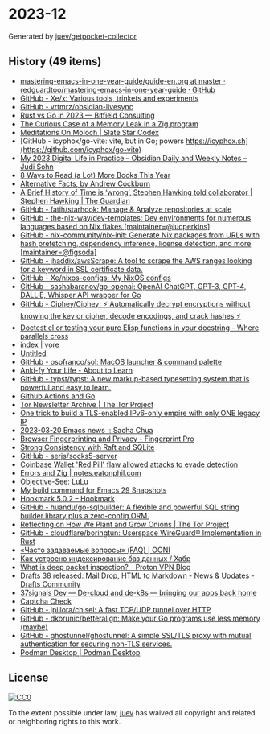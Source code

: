 # 2023-12

Generated by [juev/getpocket-collector](https://github.com/juev/getpocket-collector)

## History (49 items)

- [mastering-emacs-in-one-year-guide/guide-en.org at master · redguardtoo/mastering-emacs-in-one-year-guide · GitHub](https://github.com/redguardtoo/mastering-emacs-in-one-year-guide/blob/master/guide-en.org)
- [GitHub - Xe/x: Various tools, trinkets and experiments](https://github.com/Xe/x)
- [GitHub - vrtmrz/obsidian-livesync](https://github.com/vrtmrz/obsidian-livesync)
- [Rust vs Go in 2023 — Bitfield Consulting](https://bitfieldconsulting.com/golang/rust-vs-go)
- [The Curious Case of a Memory Leak in a Zig program](https://iamkroot.github.io/blog/zig-memleak)
- [Meditations On Moloch | Slate Star Codex](https://slatestarcodex.com/2014/07/30/meditations-on-moloch/)
- [GitHub - icyphox/go-vite: vite, but in Go; powers https://icyphox.sh](https://github.com/icyphox/go-vite)
- [My 2023 Digital Life in Practice – Obsidian Daily and Weekly Notes – Judi Sohn](https://judisohn.com/2023/03/19/my-2023-digital-life-in-practice-obsidian-daily-and-weekly-notes/)
- [8 Ways to Read (a Lot) More Books This Year](https://hbr.org/2017/02/8-ways-to-read-a-lot-more-books-this-year)
- [Alternative Facts, by Andrew Cockburn](https://harpers.org/archive/2023/03/alternative-facts-how-the-media-failed-julian-assange/)
- [A Brief History of Time is ‘wrong’, Stephen Hawking told collaborator | Stephen Hawking | The Guardian](https://www.theguardian.com/science/2023/mar/19/stephen-hawking-told-me-ive-changed-my-mind-my-book-is-wrong)
- [GitHub - fatih/starhook: Manage & Analyze repositories at scale](https://github.com/fatih/starhook)
- [GitHub - the-nix-way/dev-templates: Dev environments for numerous languages based on Nix flakes [maintainer=@lucperkins]](https://github.com/the-nix-way/dev-templates)
- [GitHub - nix-community/nix-init: Generate Nix packages from URLs with hash prefetching, dependency inference, license detection, and more [maintainer=@figsoda]](https://github.com/nix-community/nix-init)
- [GitHub - jhaddix/awsScrape: A tool to scrape the AWS ranges looking for a keyword in SSL certificate data.](https://github.com/jhaddix/awsScrape)
- [GitHub - Xe/nixos-configs: My NixOS configs](https://github.com/Xe/nixos-configs)
- [GitHub - sashabaranov/go-openai: OpenAI ChatGPT, GPT-3, GPT-4, DALL·E, Whisper API wrapper for Go](https://github.com/sashabaranov/go-openai)
- [GitHub - Ciphey/Ciphey: ⚡ Automatically decrypt encryptions without knowing the key or cipher, decode encodings, and crack hashes ⚡](https://github.com/Ciphey/Ciphey)
- [Doctest.el or testing your pure Elisp functions in your docstring - Where parallels cross](https://ag91.github.io/blog/2023/03/20/doctestel-or-testing-your-pure-elisp-functions-in-your-docstring/)
- [index | vore](https://vore.website)
- [Untitled](https://andrew-quinn.me/fzf)
- [GitHub - ospfranco/sol: MacOS launcher & command palette](https://github.com/ospfranco/sol)
- [Anki-fy Your Life - About to Learn](https://abouttolearn.substack.com/p/anki-fy-your-life)
- [GitHub - typst/typst: A new markup-based typesetting system that is powerful and easy to learn.](https://github.com/typst/typst)
- [Github Actions and Go](https://olegk.dev/github-actions-and-go)
- [Tor Newsletter Archive | The Tor Project](https://newsletter.torproject.org)
- [One trick to build a TLS-enabled IPv6-only empire with only ONE legacy IP](https://ryan.lahfa.xyz/en/one-trick-to-build-a-tls-enabled-ipv6-only-empire-with-only-one-legacy-ip.html)
- [2023-03-20 Emacs news :: Sacha Chua](https://sachachua.com/blog/2023/03/2023-03-20-emacs-news/)
- [Browser Fingerprinting and Privacy - Fingerprint Pro](https://fingerprint.com/blog/browser-fingerprinting-privacy/)
- [Strong Consistency with Raft and SQLite](https://blog.sqlitecloud.io/strong-consistency-with-raft-and-sqlite)
- [GitHub - serjs/socks5-server](https://github.com/serjs/socks5-server)
- [Coinbase Wallet 'Red Pill' flaw allowed attacks to evade detection](https://www.bleepingcomputer.com/news/security/coinbase-wallet-red-pill-flaw-allowed-attacks-to-evade-detection/)
- [Errors and Zig | notes.eatonphil.com](https://notes.eatonphil.com/errors-and-zig.html)
- [Objective-See: LuLu](https://objective-see.org/products/lulu.html)
- [My build command for Emacs 29 Snapshots](https://corwin.bru.st/2023-03-21-my-build-command-for-emacs-29-snapshots/)
- [Hookmark 5.0.2 – Hookmark](https://hookproductivity.com/release-notes/hookmark-5-0-2)
- [GitHub - huandu/go-sqlbuilder: A flexible and powerful SQL string builder library plus a zero-config ORM.](https://github.com/huandu/go-sqlbuilder)
- [Reflecting on How We Plant and Grow Onions | The Tor Project](https://blog.torproject.org/how-we-plant-and-grow-new-onions/)
- [GitHub - cloudflare/boringtun: Userspace WireGuard® Implementation in Rust](https://github.com/cloudflare/boringtun)
- [«Часто задаваемые вопросы» (FAQ) | OONI](https://ooni.org/ru/support/faq)
- [Как устроено индексирование баз данных / Хабр](https://habr.com/ru/companies/ruvds/articles/724066/)
- [What is deep packet inspection? - Proton VPN Blog](https://protonvpn.com/blog/deep-packet-inspection/)
- [Drafts 38 released: Mail Drop, HTML to Markdown - News & Updates - Drafts Community](https://forums.getdrafts.com/t/drafts-38-released-mail-drop-html-to-markdown/14101)
- [37signals Dev — De-cloud and de-k8s — bringing our apps back home](https://dev.37signals.com/bringing-our-apps-back-home/)
- [Captcha Check](https://www.dreamwidth.org/captcha)
- [GitHub - jpillora/chisel: A fast TCP/UDP tunnel over HTTP](https://github.com/jpillora/chisel)
- [GitHub - dkorunic/betteralign: Make your Go programs use less memory (maybe)](https://github.com/dkorunic/betteralign)
- [GitHub - ghostunnel/ghostunnel: A simple SSL/TLS proxy with mutual authentication for securing non-TLS services.](https://github.com/ghostunnel/ghostunnel)
- [Podman Desktop | Podman Desktop](https://podman-desktop.io/downloads)

## License

[![CC0](https://mirrors.creativecommons.org/presskit/buttons/88x31/svg/cc-zero.svg)](https://creativecommons.org/publicdomain/zero/1.0/)

To the extent possible under law, [juev](https://github.com/juev) has waived all copyright and related or neighboring rights to this work.
